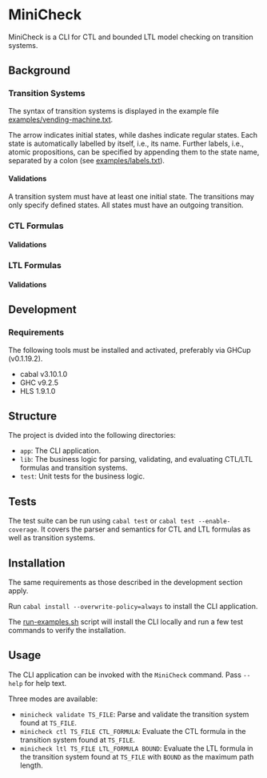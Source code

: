 # MiniCheck

MiniCheck is a CLI for CTL and bounded LTL model checking on transition systems.

## Background

### Transition Systems

The syntax of transition systems is displayed in the example file [examples/vending-machine.txt](./examples/vending-machine.txt).

The arrow indicates initial states, while dashes indicate regular states.
Each state is automatically labelled by itself, i.e., its name.
Further labels, i.e., atomic propositions, can be specified by appending them to the state name, separated by a colon (see [examples/labels.txt](./examples/labels.txt)).

#### Validations

A transition system must have at least one initial state.
The transitions may only specify defined states.
All states must have an outgoing transition.

### CTL Formulas

<!-- TODO -->

#### Validations

<!-- TODO -->

### LTL Formulas

<!-- TODO -->

#### Validations

<!-- TODO -->

## Development

### Requirements

The following tools must be installed and activated, preferably via GHCup (v0.1.19.2).

- cabal v3.10.1.0
- GHC v9.2.5
- HLS 1.9.1.0

## Structure

The project is dvided into the following directories:

- `app`: The CLI application.
- `lib`: The business logic for parsing, validating, and evaluating CTL/LTL formulas and transition systems.
- `test`: Unit tests for the business logic.

## Tests

The test suite can be run using `cabal test` or `cabal test --enable-coverage`.
It covers the parser and semantics for CTL and LTL formulas as well as transition systems.

## Installation

The same requirements as those described in the development section apply.

Run `cabal install --overwrite-policy=always` to install the CLI application.

The [run-examples.sh](./run-examples.sh) script will install the CLI locally and run a few test commands to verify the installation.

## Usage

The CLI application can be invoked with the `MiniCheck` command.
Pass `--help` for help text.

Three modes are available:

- `minicheck validate TS_FILE`: Parse and validate the transition system found at `TS_FILE`.
- `minicheck ctl TS_FILE CTL_FORMULA`: Evaluate the CTL formula in the transition system found at `TS_FILE`.
- `minicheck ltl TS_FILE LTL_FORMULA BOUND`: Evaluate the LTL formula in the transition system found at `TS_FILE` with `BOUND` as the maximum path length.
